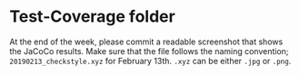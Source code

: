 # Test-Coverage folder

At the end of the week, please commit a readable screenshot that shows the JaCoCo results. 
Make sure that the file follows the naming convention; `20190213_checkstyle.xyz` for February 13th.
`.xyz` can be either `.jpg` or `.png`.
